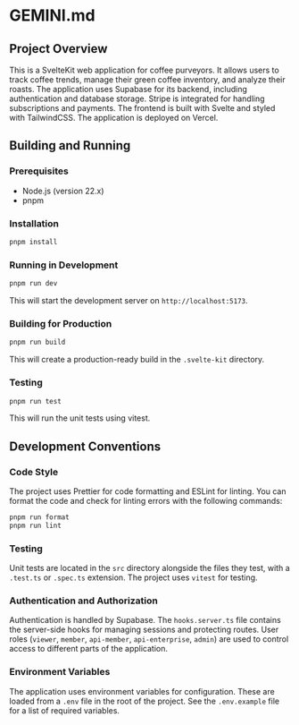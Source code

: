 # GEMINI.md

## Project Overview

This is a SvelteKit web application for coffee purveyors. It allows users to track coffee trends, manage their green coffee inventory, and analyze their roasts. The application uses Supabase for its backend, including authentication and database storage. Stripe is integrated for handling subscriptions and payments. The frontend is built with Svelte and styled with TailwindCSS. The application is deployed on Vercel.

## Building and Running

### Prerequisites

- Node.js (version 22.x)
- pnpm

### Installation

```bash
pnpm install
```

### Running in Development

```bash
pnpm run dev
```

This will start the development server on `http://localhost:5173`.

### Building for Production

```bash
pnpm run build
```

This will create a production-ready build in the `.svelte-kit` directory.

### Testing

```bash
pnpm run test
```

This will run the unit tests using vitest.

## Development Conventions

### Code Style

The project uses Prettier for code formatting and ESLint for linting. You can format the code and check for linting errors with the following commands:

```bash
pnpm run format
pnpm run lint
```

### Testing

Unit tests are located in the `src` directory alongside the files they test, with a `.test.ts` or `.spec.ts` extension. The project uses `vitest` for testing.

### Authentication and Authorization

Authentication is handled by Supabase. The `hooks.server.ts` file contains the server-side hooks for managing sessions and protecting routes. User roles (`viewer`, `member`, `api-member`, `api-enterprise`, `admin`) are used to control access to different parts of the application.

### Environment Variables

The application uses environment variables for configuration. These are loaded from a `.env` file in the root of the project. See the `.env.example` file for a list of required variables.
